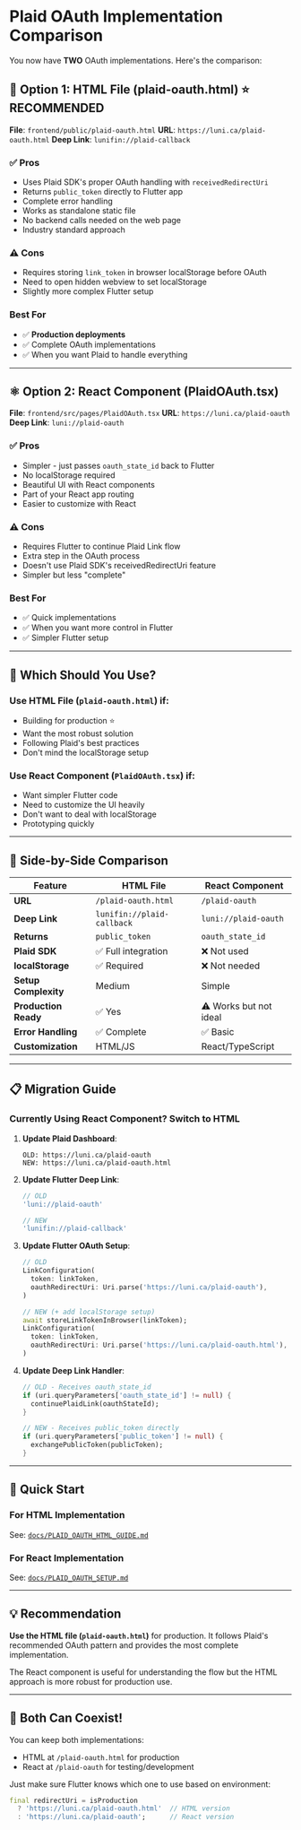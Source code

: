 # Plaid OAuth Implementation Comparison

You now have **TWO** OAuth implementations. Here's the comparison:

## 📄 Option 1: HTML File (plaid-oauth.html) ⭐ RECOMMENDED

**File**: `frontend/public/plaid-oauth.html`
**URL**: `https://luni.ca/plaid-oauth.html`
**Deep Link**: `lunifin://plaid-callback`

### ✅ Pros
- Uses Plaid SDK's proper OAuth handling with `receivedRedirectUri`
- Returns `public_token` directly to Flutter app
- Complete error handling
- Works as standalone static file
- No backend calls needed on the web page
- Industry standard approach

### ⚠️ Cons
- Requires storing `link_token` in browser localStorage before OAuth
- Need to open hidden webview to set localStorage
- Slightly more complex Flutter setup

### Best For
- ✅ **Production deployments**
- ✅ Complete OAuth implementations
- ✅ When you want Plaid to handle everything

---

## ⚛️ Option 2: React Component (PlaidOAuth.tsx)

**File**: `frontend/src/pages/PlaidOAuth.tsx`
**URL**: `https://luni.ca/plaid-oauth`
**Deep Link**: `luni://plaid-oauth`

### ✅ Pros
- Simpler - just passes `oauth_state_id` back to Flutter
- No localStorage required
- Beautiful UI with React components
- Part of your React app routing
- Easier to customize with React

### ⚠️ Cons
- Requires Flutter to continue Plaid Link flow
- Extra step in the OAuth process
- Doesn't use Plaid SDK's receivedRedirectUri feature
- Simpler but less "complete"

### Best For
- ✅ Quick implementations
- ✅ When you want more control in Flutter
- ✅ Simpler Flutter setup

---

## 🎯 Which Should You Use?

### Use HTML File (`plaid-oauth.html`) if:
- Building for production ⭐
- Want the most robust solution
- Following Plaid's best practices
- Don't mind the localStorage setup

### Use React Component (`PlaidOAuth.tsx`) if:
- Want simpler Flutter code
- Need to customize the UI heavily
- Don't want to deal with localStorage
- Prototyping quickly

---

## 🔧 Side-by-Side Comparison

| Feature | HTML File | React Component |
|---------|-----------|-----------------|
| **URL** | `/plaid-oauth.html` | `/plaid-oauth` |
| **Deep Link** | `lunifin://plaid-callback` | `luni://plaid-oauth` |
| **Returns** | `public_token` | `oauth_state_id` |
| **Plaid SDK** | ✅ Full integration | ❌ Not used |
| **localStorage** | ✅ Required | ❌ Not needed |
| **Setup Complexity** | Medium | Simple |
| **Production Ready** | ✅ Yes | ⚠️ Works but not ideal |
| **Error Handling** | ✅ Complete | ✅ Basic |
| **Customization** | HTML/JS | React/TypeScript |

---

## 📋 Migration Guide

### Currently Using React Component? Switch to HTML

1. **Update Plaid Dashboard**:
   ```
   OLD: https://luni.ca/plaid-oauth
   NEW: https://luni.ca/plaid-oauth.html
   ```

2. **Update Flutter Deep Link**:
   ```dart
   // OLD
   'luni://plaid-oauth'
   
   // NEW
   'lunifin://plaid-callback'
   ```

3. **Update Flutter OAuth Setup**:
   ```dart
   // OLD
   LinkConfiguration(
     token: linkToken,
     oauthRedirectUri: Uri.parse('https://luni.ca/plaid-oauth'),
   )
   
   // NEW (+ add localStorage setup)
   await storeLinkTokenInBrowser(linkToken);
   LinkConfiguration(
     token: linkToken,
     oauthRedirectUri: Uri.parse('https://luni.ca/plaid-oauth.html'),
   )
   ```

4. **Update Deep Link Handler**:
   ```dart
   // OLD - Receives oauth_state_id
   if (uri.queryParameters['oauth_state_id'] != null) {
     continuePlaidLink(oauthStateId);
   }
   
   // NEW - Receives public_token directly
   if (uri.queryParameters['public_token'] != null) {
     exchangePublicToken(publicToken);
   }
   ```

---

## 🚀 Quick Start

### For HTML Implementation
See: [`docs/PLAID_OAUTH_HTML_GUIDE.md`](./docs/PLAID_OAUTH_HTML_GUIDE.md)

### For React Implementation
See: [`docs/PLAID_OAUTH_SETUP.md`](./docs/PLAID_OAUTH_SETUP.md)

---

## 💡 Recommendation

**Use the HTML file (`plaid-oauth.html`)** for production. It follows Plaid's recommended OAuth pattern and provides the most complete implementation.

The React component is useful for understanding the flow but the HTML approach is more robust for production use.

---

## 🔄 Both Can Coexist!

You can keep both implementations:
- HTML at `/plaid-oauth.html` for production
- React at `/plaid-oauth` for testing/development

Just make sure Flutter knows which one to use based on environment:

```dart
final redirectUri = isProduction 
  ? 'https://luni.ca/plaid-oauth.html'  // HTML version
  : 'https://luni.ca/plaid-oauth';      // React version
```


